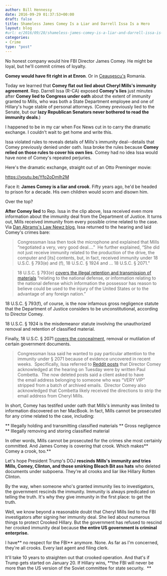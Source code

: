 ```yaml
---
author: Bill Hennessy
date: 2016-09-29 01:37:53+00:00
draft: false
title: Shameless James Comey Is a Liar and Darrell Issa Is a Hero
layout: blog
#url: e/2016/09/28/shameless-james-comey-is-a-liar-and-darrell-issa-is-a-hero/
categories:
- Crime
type: "post"
---
```


No honest company would hire FBI Director James Comey. He might be loyal, but he'll commit crimes of loyalty.

**Comey would have fit right in at Enron**. Or in [Ceauşescu's](https://simple.wikipedia.org/wiki/Nicolae_Ceau%C8%99escu) Romania.

Today we learned that **Comey flat out lied about Cheryl Mills's immunity agreement**. Rep. Darrell Issa (R-CA) exposed **Comey's lies** just minutes after **Comey lied to Congress under oath** about the extent of immunity granted to Mills, who was both a State Department employee and one of Hillary's huge stable of personal attorneys. (Comey previously lied to the Senate, but our **lazy Republican Senators never bothered to read the immunity deals**.)

I happened to be in my car when Fox News cut in to carry the dramatic exchange. I couldn't wait to get home and write this.

Issa violated rules to reveals details of Mills's immunity deal--details that Comey previously denied under oath. Issa broke the rules because **Comey relied on those rules to cover his own lies**. Comey had no idea Issa would have none of Comey's repeated perjuries.

Here's the dramatic exchange, straight out of an Otto Preminger movie:

https://youtu.be/Yfo2oDmlh2M

Face it: **James Comey is a liar and crook**. Fifty years ago, he'd be headed to prison for a decade. His own children would scorn and disown him.

Over the top?

**After Comey lied** to Rep. Issa in the clip above, Issa received even more information about the immunity deal from the Department of Justice. It turns out, Mills received immunity from every possible crime related to the case. Via [Dan Abrams's Law Newz blog](https://lawnewz.com/high-profile/congressman-drops-bombshell-claims-fbi-gave-more-immunity-than-first-disclosed/), Issa returned to the hearing and laid Comey's crimes bare:



> Congressman Issa then took the microphone and explained that Mills “negotiated a very, very good deal….”  He further explained, “She did not just receive immunity related to the production of the drive, the computer and [its] contents, but, in fact, received immunity under 18 U.S.C. § 793(e) and (f), 18 U.S.C. § 1924 and … 18 U.S.C. § 2071.”

> 
> 18 U.S.C. § 793(e) [covers the illegal retention and transmission of materials](https://www.law.cornell.edu/uscode/text/18/793) “relating to the national defense, or information relating to the national defense which information the possessor has reason to believe could be used to the injury of the United States or to the advantage of any foreign nation.”
> 
> 
18 U.S.C. § 793(f), of course, is the now infamous gross negligence statute that the Department of Justice considers to be unconstitutional, according to Director Comey.

18 U.S.C. § 1924 is the misdemeanor statute involving the unauthorized removal and retention of classified material.

Finally, 18 U.S.C. § 2071 [covers the concealment](https://www.law.cornell.edu/uscode/text/18/2071), removal or mutilation of certain government documents.

> 
> Congressman Issa said he wanted to pay particular attention to the immunity under § 2071 because of evidence uncovered in recent weeks.  Specifically, Issa referred to [Reddit posts](https://lawnewz.com/high-profile/redditors-believe-theyve-found-a-smoking-gun-in-clinton-email-saga/) that Director Comey acknowledged at the hearing on Tuesday were by written Paul Combetta.  The now deleted posts said a client asked to have the email address belonging to someone who was “VERY VIP” stripped from a batch of archived emails.  Director Comey also acknowledged that Combetta likely received the directions to strip the email address from Cheryl Mills.
> 
> 






In short, Comey has testifed under oath that Mills's immunity was limited to information discovered on her MacBook. In fact, Mills cannot be prosecuted for any crime related to the case, including:






** Illegally holding and transmitting classified materials
** Gross negligence
** Illegally removing and storing classified material


In other words, Mills cannot be prosecuted for the crimes she most certainly committed. And James Comey is covering that crook. Which makes** Comey a crook, too.**

Let's hope President Trump's DOJ **rescinds Mills's immunity and tries Mills, Comey, Clinton, and those smirking Bleach Bit ass hats** who deleted documents under subpoena. They're all crooks and liar like Hillary Rotten Clinton.

By the way, when someone who's granted immunity lies to investigators, the government rescinds the immunity. Immunity is always predicated on telling the truth. It's why they give immunity in the first place: to get the truth.

Well, we know beyond a reasonable doubt that Cheryl Mills lied to the FBI investigators after signing her immunity deal. She lied about numerous things to protect Crooked Hillary. But the government has refused to rescind her crooked immunity deal because **the entire US government is criminal enterprise.**

I have** no respect for the FBI** anymore. None. As far as I'm concerned, they're all crooks. Every last agent and filing clerk.

It'll take 10 years to straighten out that crooked operation. And that's if Trump gets started on January 20. If Hillary wins, **the FBI will never be more than the US version of the Soviet committee for state security.  **
